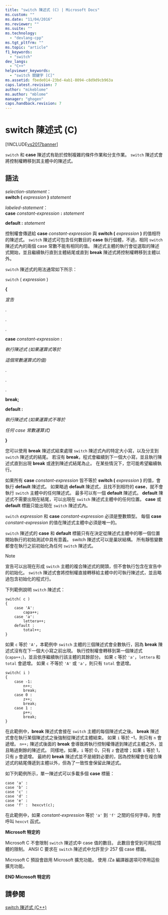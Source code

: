 ```yaml
---
title: "switch 陳述式 (C) | Microsoft Docs"
ms.custom: ""
ms.date: "11/04/2016"
ms.reviewer: ""
ms.suite: ""
ms.technology: 
  - "devlang-cpp"
ms.tgt_pltfrm: ""
ms.topic: "article"
f1_keywords: 
  - "switch"
dev_langs: 
  - "C++"
helpviewer_keywords: 
  - "switch 關鍵字 [C]"
ms.assetid: fbede014-23bd-4ab1-8094-c8d9d9cb963a
caps.latest.revision: 7
author: "mikeblome"
ms.author: "mblome"
manager: "ghogen"
caps.handback.revision: 7
---
```

# switch 陳述式 (C)
[!INCLUDE[vs2017banner](../assembler/inline/includes/vs2017banner.md)]

`switch` 和 **case** 陳述式有助於控制複雜的條件作業和分支作業。  `switch` 陳述式會將控制權轉移到其主體中的陳述式。  
  
## 語法  
 *selection\-statement*：  
 **switch \(** *expression* **\)** *statement*  
  
 *labeled\-statement*：  
 **case**  *constant\-expression*  **:**  *statement*  
  
 **default :**  *statement*  
  
 控制權會傳遞給 **case** *constant\-expression* 與 **switch \(** *expression* **\)** 的值相符的陳述式。  `switch` 陳述式可包含任何數目的 **case** 執行個體，不過，相同 `switch` 陳述式內的兩個 case 常數不能有相同的值。  陳述式主體的執行會從選取的陳述式開始，並且繼續執行直到主體結尾或直到 **break** 陳述式將控制權轉移到主體以外。  
  
 `switch` 陳述式的用法通常如下所示：  
  
 `switch` \( *expression* \)  
  
 **{**  
  
 *宣告*  
  
 .  
  
 .  
  
 .  
  
 **case** *constant\-expression* **:**  
  
 *執行陳述式 \(如果運算式等於*  
  
 *這個常數運算式的值\)*  
  
 .  
  
 .  
  
 .  
  
 **break;**  
  
 **default :**  
  
 *執行陳述式 \(如果運算式不等於*  
  
 *任何 case 常數運算式\)*  
  
 **}**  
  
 您可以使用 **break** 陳述式結束處理 `switch` 陳述式內的特定大小寫，以及分支到 `switch` 陳述式的結尾。  若沒有 **break**，程式會繼續到下一個大小寫，並且執行陳述式直到出現 **break** 或達到陳述式結尾為止。  在某些情況下，您可能希望繼續執行。  
  
 如果所有 **case** *constant\-expression* 皆不等於 **switch \(** *expression* **\)** 的值，會執行 **default** 陳述式。  如果略過 **default** 陳述式，且找不到相符的 **case**，就不會執行 `switch` 主體中的任何陳述式。  最多可以有一個 **default** 陳述式。  **default** 陳述式不需要出現在結尾，可以出現在 `switch` 陳述式主體中的任何位置。  **case** 或 **default** 標籤只能出現在 `switch` 陳述式內。  
  
 `switch` *expression* 和 **case** *constant\-expression* 必須是整數類型。  每個 **case** *constant\-expression* 的值在陳述式主體中必須是唯一的。  
  
 `switch` 陳述式的 **case** 和 **default** 標籤只有在決定從陳述式主體中的哪一個位置開始執行的初始測試中具有意義。  switch 陳述式可以是巢狀結構。  所有靜態變數都會在執行之前初始化為任何 `switch` 陳述式。  
  
> [!NOTE]
>  宣告可以出現在形成 `switch` 主體的複合陳述式的開頭，但不會執行包含在宣告中的初始化。  `switch` 陳述式會將控制權直接轉移給主體中的可執行陳述式，並且略過包含初始化的程式行。  
  
 下列範例說明 `switch` 陳述式：  
  
```  
switch( c )   
{  
    case 'A':  
        capa++;  
    case 'a':  
        lettera++;  
    default :  
        total++;  
}  
```  
  
 如果 `c` 等於 `'A'`，本範例中 `switch` 主體的三個陳述式會全數執行，因為 **break** 陳述式沒有在下一個大小寫之前出現。  執行控制權會轉移到第一個陳述式 \(`capa++;`\)，並且依序繼續執行該主體的其餘部分。  如果 `c` 等於 `'a'`，`lettera` 和 `total` 會遞增。  如果 `c` 不等於 `'A'` 或 `'a'`，則只有 `total` 會遞增。  
  
```  
switch( i )   
{  
    case -1:  
        n++;  
        break;  
    case 0 :  
        z++;  
        break;  
    case 1 :  
        p++;  
        break;  
}  
```  
  
 在此範例中，**break** 陳述式會接在 `switch` 主體的每個陳述式之後。  **break** 陳述式會在執行某個陳述式之後強制從陳述式主體結束。  如果 `i` 等於 –1，則只有 `n` 會遞增。  `n++;` 陳述式後面的 **break** 會導致將執行控制權傳遞到陳述式主體之外，並且略過剩餘的陳述式。  同樣地，如果，`i` 等於 0，只有 `z` 會遞增；如果 `i` 等於 1，只有 `p` 會遞增。  最終的 **break** 陳述式並不是絕對必要的，因為控制權會在複合陳述式的結尾傳遞到主體以外，但為了一致性會保留此陳述式。  
  
 如下列範例所示，單一陳述式可以多載多個 **case** 標籤：  
  
```  
case 'a' :  
case 'b' :  
case 'c' :  
case 'd' :  
case 'e' :  
case 'f' :  hexcvt(c);  
```  
  
 在此範例中，如果 *constant\-expression* 等於 `'a'` 到 `'f'` 之間的任何字母，則會呼叫 `hexcvt` 函式。  
  
 **Microsoft 特定的**  
  
 Microsoft C 不會限制 `switch` 陳述式中 case 值的數目。  此數目會受到可用記憶體的限制。  ANSI C 要求在 `switch` 陳述式中允許至少 257 個 case 標籤。  
  
 Microsoft C 預設會啟用 Microsoft 擴充功能。  使用 \/Za 編譯器選項可停用這些擴充功能。  
  
 **END Microsoft 特定的**  
  
## 請參閱  
 [switch 陳述式 \(C\+\+\)](../cpp/switch-statement-cpp.md)